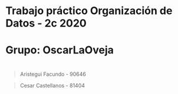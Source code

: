 # Trabajo práctico Organización de Datos - 2c 2020
#
# Grupo: OscarLaOveja
#
> Aristegui Facundo - 90646

> Cesar Castellanos - 81404
